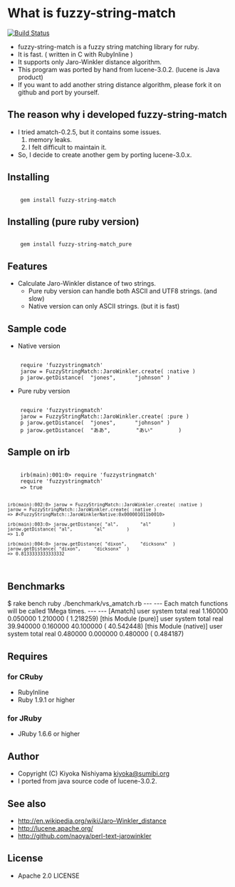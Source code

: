 # What is fuzzy-string-match
  [![Build Status](https://secure.travis-ci.org/kiyoka/fuzzy-string-match.png)](http://travis-ci.org/kiyoka/fuzzy-string-match)

* fuzzy-string-match is a fuzzy string matching library for ruby.
* It is fast. ( written in C with RubyInline )
* It supports only Jaro-Winkler distance algorithm.
* This program was ported by hand from lucene-3.0.2. (lucene is Java product)
* If you want to add another string distance algorithm, please fork it on github and port by yourself.

## The reason why i developed fuzzy-string-match
* I tried amatch-0.2.5, but it contains some issues.
  1. memory leaks.
  2. I felt difficult to maintain it.
* So, I decide to create another gem by porting lucene-3.0.x.

## Installing

<code>
    gem install fuzzy-string-match
</code>

## Installing (pure ruby version)

<code>
    gem install fuzzy-string-match_pure
</code>

## Features
* Calculate Jaro-Winkler distance of two strings.
  * Pure ruby version can handle both ASCII and UTF8 strings. (and slow)
  * Native version can only ASCII strings. (but it is fast)

## Sample code 
  * Native version

<code>
    require 'fuzzystringmatch'
    jarow = FuzzyStringMatch::JaroWinkler.create( :native )
    p jarow.getDistance(  "jones",      "johnson" )
</code>

  * Pure ruby version

<code>
    require 'fuzzystringmatch'
    jarow = FuzzyStringMatch::JaroWinkler.create( :pure )
    p jarow.getDistance(  "jones",      "johnson" )
    p jarow.getDistance(  "ああ",        "あい"        )
</code>

## Sample on irb

<code>
    irb(main):001:0> require 'fuzzystringmatch'
    require 'fuzzystringmatch'
    => true

    irb(main):002:0> jarow = FuzzyStringMatch::JaroWinkler.create( :native )
    jarow = FuzzyStringMatch::JaroWinkler.create( :native )
    => #<FuzzyStringMatch::JaroWinklerNative:0x000001011b0010>

    irb(main):003:0> jarow.getDistance( "al",        "al"        )
    jarow.getDistance( "al",        "al"        )
    => 1.0

    irb(main):004:0> jarow.getDistance( "dixon",     "dicksonx"  )
    jarow.getDistance( "dixon",     "dicksonx"  )
    => 0.8133333333333332
</code>

## Benchmarks

<console>
    $ rake bench
    ruby ./benchmark/vs_amatch.rb
     --- 
     --- Each match functions will be called 1Mega times. --- 
     --- 
    [Amatch]
          user     system      total        real
      1.160000   0.050000   1.210000 (  1.218259)
    [this Module (pure)]
          user     system      total        real
     39.940000   0.160000  40.100000 ( 40.542448)
    [this Module (native)]
          user     system      total        real
      0.480000   0.000000   0.480000 (  0.484187)
</console>

## Requires

### for CRuby
 - RubyInline
 - Ruby 1.9.1 or higher

### for JRuby
 - JRuby 1.6.6 or higher

## Author
 - Copyright (C) Kiyoka Nishiyama <kiyoka@sumibi.org>
 - I ported from java source code of lucene-3.0.2.

## See also
 - <http://en.wikipedia.org/wiki/Jaro–Winkler_distance>
 - <http://lucene.apache.org/>
 - <http://github.com/naoya/perl-text-jarowinkler>

## License
 - Apache 2.0 LICENSE
